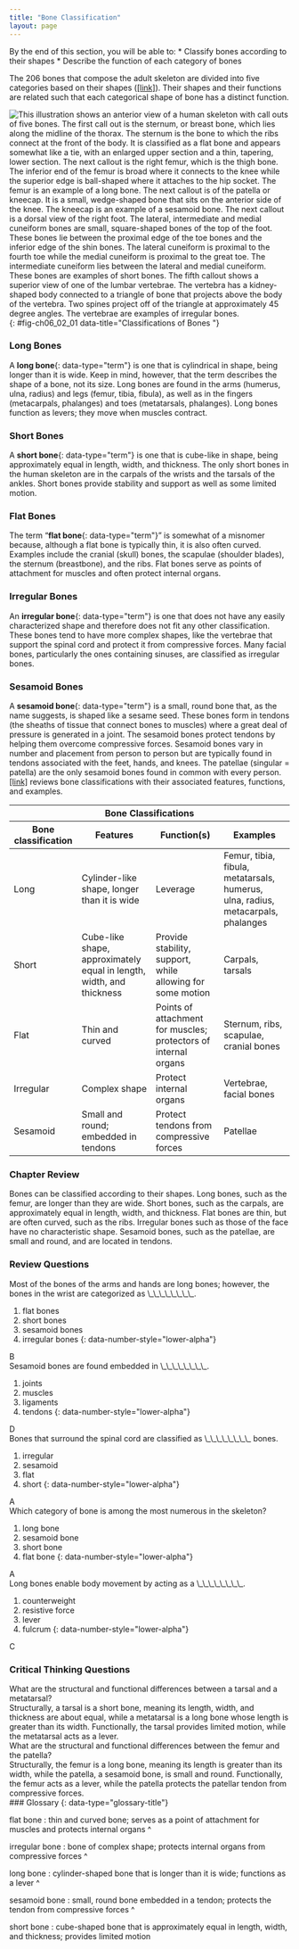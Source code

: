 ```yaml
---
title: "Bone Classification"
layout: page
---
```



<div data-type="abstract" markdown="1">
By the end of this section, you will be able to:
* Classify bones according to their shapes
* Describe the function of each category of bones

</div>

The 206 bones that compose the adult skeleton are divided into five categories based on their shapes ([\[link\]](#fig-ch06_02_01)). Their shapes and their functions are related such that each categorical shape of bone has a distinct function.

 ![This illustration shows an anterior view of a human skeleton with call outs of five bones. The first call out is the sternum, or breast bone, which lies along the midline of the thorax. The sternum is the bone to which the ribs connect at the front of the body. It is classified as a flat bone and appears somewhat like a tie, with an enlarged upper section and a thin, tapering, lower section. The next callout is the right femur, which is the thigh bone. The inferior end of the femur is broad where it connects to the knee while the superior edge is ball-shaped where it attaches to the hip socket. The femur is an example of a long bone. The next callout is of the patella or kneecap. It is a small, wedge-shaped bone that sits on the anterior side of the knee. The kneecap is an example of a sesamoid bone. The next callout is a dorsal view of the right foot. The lateral, intermediate and medial cuneiform bones are small, square-shaped bones of the top of the foot. These bones lie between the proximal edge of the toe bones and the inferior edge of the shin bones. The lateral cuneiform is proximal to the fourth toe while the medial cuneiform is proximal to the great toe. The intermediate cuneiform lies between the lateral and medial cuneiform. These bones are examples of short bones. The fifth callout shows a superior view of one of the lumbar vertebrae. The vertebra has a kidney-shaped body connected to a triangle of bone that projects above the body of the vertebra. Two spines project off of the triangle at approximately 45 degree angles. The vertebrae are examples of irregular bones.](../resources/601_Bone_Classification.jpg "Bones are classified according to their shape."){: #fig-ch06_02_01 data-title="Classifications of Bones "}

### Long Bones

A **long bone**{: data-type="term"} is one that is cylindrical in shape, being longer than it is wide. Keep in mind, however, that the term describes the shape of a bone, not its size. Long bones are found in the arms (humerus, ulna, radius) and legs (femur, tibia, fibula), as well as in the fingers (metacarpals, phalanges) and toes (metatarsals, phalanges). Long bones function as levers; they move when muscles contract.

### Short Bones

A **short bone**{: data-type="term"} is one that is cube-like in shape, being approximately equal in length, width, and thickness. The only short bones in the human skeleton are in the carpals of the wrists and the tarsals of the ankles. Short bones provide stability and support as well as some limited motion.

### Flat Bones

The term “**flat bone**{: data-type="term"}” is somewhat of a misnomer because, although a flat bone is typically thin, it is also often curved. Examples include the cranial (skull) bones, the scapulae (shoulder blades), the sternum (breastbone), and the ribs. Flat bones serve as points of attachment for muscles and often protect internal organs.

### Irregular Bones

An **irregular bone**{: data-type="term"} is one that does not have any easily characterized shape and therefore does not fit any other classification. These bones tend to have more complex shapes, like the vertebrae that support the spinal cord and protect it from compressive forces. Many facial bones, particularly the ones containing sinuses, are classified as irregular bones.

### Sesamoid Bones

A **sesamoid bone**{: data-type="term"} is a small, round bone that, as the name suggests, is shaped like a sesame seed. These bones form in tendons (the sheaths of tissue that connect bones to muscles) where a great deal of pressure is generated in a joint. The sesamoid bones protect tendons by helping them overcome compressive forces. Sesamoid bones vary in number and placement from person to person but are typically found in tendons associated with the feet, hands, and knees. The patellae (singular = patella) are the only sesamoid bones found in common with every person. [\[link\]](#tbl-ch06_01) reviews bone classifications with their associated features, functions, and examples.

<table id="tbl-ch06_01" summary="Bone Classifications"><thead>
<tr>
<th colspan="4">Bone Classifications</th>
</tr>
<tr>
<th>Bone classification</th>
<th>Features</th>
<th>Function(s)</th>
<th>Examples</th>
</tr>
</thead><tbody>
<tr><td>Long</td>
<td>Cylinder-like shape, longer than it is wide</td>
<td>Leverage</td>
<td>Femur, tibia, fibula, metatarsals, humerus, ulna, radius, metacarpals, phalanges</td>
</tr>
<tr>
<td>Short</td>
<td>Cube-like shape, approximately equal in length, width, and thickness</td> 
<td>Provide stability, support, while allowing for some motion</td>
<td>Carpals, tarsals</td>
</tr>
<tr>
<td>Flat</td>
<td>Thin and curved</td>
<td>Points of attachment for muscles; protectors of internal organs</td>
<td>Sternum, ribs, scapulae, cranial bones</td>
</tr>
<tr>
<td>Irregular</td>
<td>Complex shape</td>
<td>Protect internal organs</td> 
<td>Vertebrae, facial bones</td>
</tr>
<tr>
<td>Sesamoid</td>
<td>Small and round; embedded in tendons</td>
<td>Protect tendons from compressive forces</td>
<td>Patellae</td>
</tr>

</tbody></table>

### Chapter Review

Bones can be classified according to their shapes. Long bones, such as the femur, are longer than they are wide. Short bones, such as the carpals, are approximately equal in length, width, and thickness. Flat bones are thin, but are often curved, such as the ribs. Irregular bones such as those of the face have no characteristic shape. Sesamoid bones, such as the patellae, are small and round, and are located in tendons.

### Review Questions

<div data-type="exercise">
<div data-type="problem" markdown="1">
Most of the bones of the arms and hands are long bones; however, the bones in the wrist are categorized as \_\_\_\_\_\_\_\_.

1.  flat bones
2.  short bones
3.  sesamoid bones
4.  irregular bones
{: data-number-style="lower-alpha"}

</div>
<div data-type="solution" markdown="1">
B

</div>
</div>

<div data-type="exercise">
<div data-type="problem" markdown="1">
Sesamoid bones are found embedded in \_\_\_\_\_\_\_\_.

1.  joints
2.  muscles
3.  ligaments
4.  tendons
{: data-number-style="lower-alpha"}

</div>
<div data-type="solution" markdown="1">
D

</div>
</div>

<div data-type="exercise">
<div data-type="problem" markdown="1">
Bones that surround the spinal cord are classified as \_\_\_\_\_\_\_\_ bones.

1.  irregular
2.  sesamoid
3.  flat
4.  short
{: data-number-style="lower-alpha"}

</div>
<div data-type="solution" markdown="1">
A

</div>
</div>

<div data-type="exercise">
<div data-type="problem" markdown="1">
Which category of bone is among the most numerous in the skeleton?

1.  long bone
2.  sesamoid bone
3.  short bone
4.  flat bone
{: data-number-style="lower-alpha"}

</div>
<div data-type="solution" markdown="1">
A

</div>
</div>

<div data-type="exercise">
<div data-type="problem" markdown="1">
Long bones enable body movement by acting as a \_\_\_\_\_\_\_\_.

1.  counterweight
2.  resistive force
3.  lever
4.  fulcrum
{: data-number-style="lower-alpha"}

</div>
<div data-type="solution" markdown="1">
C

</div>
</div>

### Critical Thinking Questions

<div data-type="exercise">
<div data-type="problem" markdown="1">
What are the structural and functional differences between a tarsal and a metatarsal?

</div>
<div data-type="solution" markdown="1">
Structurally, a tarsal is a short bone, meaning its length, width, and thickness are about equal, while a metatarsal is a long bone whose length is greater than its width. Functionally, the tarsal provides limited motion, while the metatarsal acts as a lever.

</div>
</div>

<div data-type="exercise">
<div data-type="problem" markdown="1">
What are the structural and functional differences between the femur and the patella?

</div>
<div data-type="solution" markdown="1">
Structurally, the femur is a long bone, meaning its length is greater than its width, while the patella, a sesamoid bone, is small and round. Functionally, the femur acts as a lever, while the patella protects the patellar tendon from compressive forces.

</div>
</div>

<div data-type="glossary" markdown="1">
### Glossary
{: data-type="glossary-title"}

flat bone
: thin and curved bone; serves as a point of attachment for muscles and protects internal organs
^

irregular bone
: bone of complex shape; protects internal organs from compressive forces
^

long bone
: cylinder-shaped bone that is longer than it is wide; functions as a lever
^

sesamoid bone
: small, round bone embedded in a tendon; protects the tendon from compressive forces
^

short bone
: cube-shaped bone that is approximately equal in length, width, and thickness; provides limited motion

</div>

